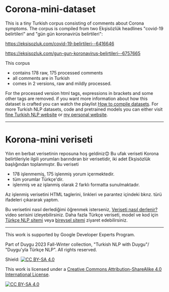 # Corona-mini-dataset

This is a tiny Turkish corpus consisting of comments about Corona symptoms. The corpus is compiled from two Ekşisözlük headlines "covid-19 belirtileri" and "gün gün koronavirüs belirtileri": 

https://eksisozluk.com/covid-19-belirtileri--6416646  

https://eksisozluk.com/gun-gun-koronavirus-belirtileri--6757665

This corpus 

- contains 178 raw, 175 processed comments
- all comments are in Turkish
- comes in 2 versions, raw and mildly processed.

For the processed version html tags, expressions in brackets and some other tags are removed.
if you want more information about how this dataset is crafted you can watch the playlist [How to compile datasets](https://www.youtube.com/playlist?list=PLJTHlIwB8Vco4ONU_mCNOYIcVyFA9QrBr). For more Turkish NLP datasets, code and pretrained models you can either visit [fine Turkish NLP website]() or [my personal website](https://www.onlyduygu.com).


--------------

# Korona-mini veriseti

Yılın en berbat verisetinin reposuna hoş geldiniz😊 Bu ufak veriseti Korona belirtileriyle ilgili yorumları barındıran bir verisetidir, iki adet Ekşisözlük başlığından toplanmıştır.
Bu veriseti 

- 178 işlenmemiş, 175 işlenmiş yorum içermektedir.
- tüm yorumlar Türkçe'dir.
- işlenmiş ve az işlanmiş olarak 2 farklı formatta sunulmaktadır.

Az işlenmiş verisetini HTML taglerini, linkleri ve parantez içindeki bknz. türü ifadeleri çıkararak yaptım.

Bu verisetini nasıl derlediğimi öğrenmek isterseniz, [Veriseti nasıl derlenir?](https://www.youtube.com/playlist?list=PLJTHlIwB8Vco4ONU_mCNOYIcVyFA9QrBr) video serisini izleyebilirsiniz.
Daha fazla Türkçe veriseti, model ve kod için [Türkçe NLP sitemi]() veya [bireysel sitemi](https://www.onlyduygu.com) ziyaret edebilirsiniz. 


--------------

This work is supported by Google Developer Experts Program.

Part of Duygu 2023 Fall-Winter collection, "Turkish NLP with Duygu"/ "Duygu'yla Türkçe NLP". All rights reserved.



Shield: [![CC BY-SA 4.0][cc-by-sa-shield]][cc-by-sa]

This work is licensed under a
[Creative Commons Attribution-ShareAlike 4.0 International License][cc-by-sa].

[![CC BY-SA 4.0][cc-by-sa-image]][cc-by-sa]

[cc-by-sa]: http://creativecommons.org/licenses/by-sa/4.0/
[cc-by-sa-image]: https://licensebuttons.net/l/by-sa/4.0/88x31.png
[cc-by-sa-shield]: https://img.shields.io/badge/License-CC%20BY--SA%204.0-lightgrey.svg
